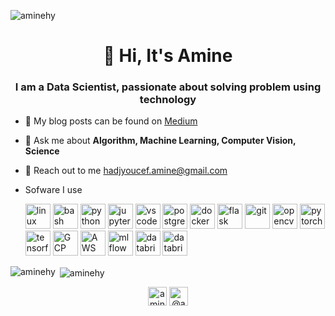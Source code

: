 <p align="left"> <img src="[https://komarev.com/ghpvc/?username=aminehy](https://komarev.com/ghpvc/?username=aminehy)" alt="aminehy" /> </p>


<h1 align="center">👋 Hi, It's Amine</h1>
<h3 align="center"> I am a Data Scientist, passionate about solving problem using technology</h3>

- 📝 My blog posts can be found on [Medium](https://amine-hy.medium.com/)
- 💬 Ask me about **Algorithm, Machine Learning, Computer Vision, Science**
- 📧 Reach out to me [hadjyoucef.amine@gmail.com](mailto:hadjyoucef.amine@gmail.com)
- Sofware I use
    
    <p align="left">
    <img src="[https://www.vectorlogo.zone/logos/linux/linux-ar21.svg](https://www.vectorlogo.zone/logos/linux/linux-ar21.svg)" alt="linux" height="40"/>
    <img src="[https://www.vectorlogo.zone/logos/gnu_bash/gnu_bash-official.svg](https://www.vectorlogo.zone/logos/gnu_bash/gnu_bash-official.svg)" alt="bash" height="40"/>
    <img src="[https://www.vectorlogo.zone/logos/python/python-official.svg](https://www.vectorlogo.zone/logos/python/python-official.svg)" alt="python" height="40"/>
    <img src="[https://www.vectorlogo.zone/logos/jupyter/jupyter-ar21.svg](https://www.vectorlogo.zone/logos/jupyter/jupyter-ar21.svg)" alt="jupyter" height="40"/>
    <img src="[https://www.vectorlogo.zone/logos/visualstudio_code/visualstudio_code-ar21.svg](https://www.vectorlogo.zone/logos/visualstudio_code/visualstudio_code-ar21.svg)" alt="vscode" height="40"/>
    <img src="[https://www.vectorlogo.zone/logos/postgresql/postgresql-ar21.svg](https://www.vectorlogo.zone/logos/postgresql/postgresql-ar21.svg)" alt="postgreSQL" height="40"/>
    <img src="[https://www.vectorlogo.zone/logos/docker/docker-official.svg](https://www.vectorlogo.zone/logos/docker/docker-official.svg)" alt="docker" height="40"/>
    <img src="[https://www.vectorlogo.zone/logos/pocoo_flask/pocoo_flask-ar21.svg](https://www.vectorlogo.zone/logos/pocoo_flask/pocoo_flask-ar21.svg)" alt="flask" height="40"/>
    <img src="[https://www.vectorlogo.zone/logos/git-scm/git-scm-icon.svg](https://www.vectorlogo.zone/logos/git-scm/git-scm-icon.svg)" alt="git" height="40"/>
    <img src="[https://www.vectorlogo.zone/logos/opencv/opencv-ar21.svg](https://www.vectorlogo.zone/logos/opencv/opencv-ar21.svg)" alt="opencv" height="40"/>
    <img src="[https://www.vectorlogo.zone/logos/pytorch/pytorch-icon.svg](https://www.vectorlogo.zone/logos/pytorch/pytorch-icon.svg)" alt="pytorch" height="40"/>
    <img src="[https://www.vectorlogo.zone/logos/tensorflow/tensorflow-ar21.svg](https://www.vectorlogo.zone/logos/tensorflow/tensorflow-ar21.svg)" alt="tensorflow" height="40"/>
    <img src="[https://www.vectorlogo.zone/logos/google_cloud/google_cloud-ar21.svg](https://www.vectorlogo.zone/logos/google_cloud/google_cloud-ar21.svg)" alt="GCP" height="40"/>
    <img src="[https://www.vectorlogo.zone/logos/amazon_aws/amazon_aws-ar21.svg](https://www.vectorlogo.zone/logos/amazon_aws/amazon_aws-ar21.svg)" alt="AWS" height="40"/>
    <img src="[https://www.mlflow.org/docs/latest/_static/MLflow-logo-final-black.png](https://www.mlflow.org/docs/latest/_static/MLflow-logo-final-black.png)" alt="mlflow" height="40"/>
    <img src="[https://www.vectorlogo.zone/logos/databricks/databricks-ar21.svg](https://www.vectorlogo.zone/logos/databricks/databricks-ar21.svg)" alt="databricks" height="40"/>
    <img src="[https://www.vectorlogo.zone/logos/microsoft_azure/microsoft_azure-ar21.svg](https://www.vectorlogo.zone/logos/microsoft_azure/microsoft_azure-ar21.svg)" alt="databricks" height="40"/>
    
    </p>
    

<p>
<img align="left" src="[https://github-readme-stats.vercel.app/api/top-langs/?username=aminehy&layout=compact&hide=html](https://github-readme-stats.vercel.app/api/top-langs/?username=aminehy&layout=compact&hide=html)" alt="aminehy" />
</p>

<p> <img align="center" src="[https://github-readme-stats.vercel.app/api?username=aminehy&show_icons=true](https://github-readme-stats.vercel.app/api?username=aminehy&show_icons=true)" alt="aminehy" /></p>

<p align="center">
<a href="[https://linkedin.com/in/aminehy](https://linkedin.com/in/aminehy)" target="blank"><img align="center" src="[https://cdn.jsdelivr.net/npm/simple-icons@3.0.1/icons/linkedin.svg](https://cdn.jsdelivr.net/npm/simple-icons@3.0.1/icons/linkedin.svg)" alt="aminehy" height="30" width="30" /></a>
<a href="[https://amine-hy.medium.com/](https://amine-hy.medium.com/)" target="blank"><img align="center" src="[https://cdn.jsdelivr.net/npm/simple-icons@3.0.1/icons/medium.svg](https://cdn.jsdelivr.net/npm/simple-icons@3.0.1/icons/medium.svg)" alt="@amine_hy" height="30" width="30" /></a>
</p>
